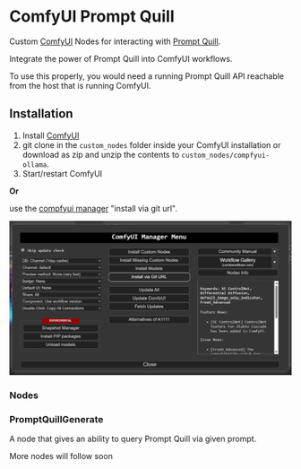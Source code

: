 # ComfyUI Prompt Quill

Custom [ComfyUI](https://github.com/comfyanonymous/ComfyUI) Nodes for interacting with [Prompt Quill](https://github.com/osi1880vr/prompt_quill).

Integrate the power of Prompt Quill into ComfyUI workflows.

To use this properly, you would need a running Prompt Quill API reachable from the host that is running ComfyUI.

## Installation

1. Install [ComfyUI](https://github.com/comfyanonymous/ComfyUI)
2. git clone in the ```custom_nodes``` folder inside your ComfyUI installation or download as zip and unzip the contents to ```custom_nodes/compfyui-ollama```.
3. Start/restart ComfyUI

**Or** 

use the [compfyui manager](https://github.com/ltdrdata/ComfyUI-Manager) "install via git url".

![pic](.meta/InstallViaManager.png)

### Nodes

### PromptQuillGenerate

A node that gives an ability to query Prompt Quill via given prompt. 

More nodes will follow soon
